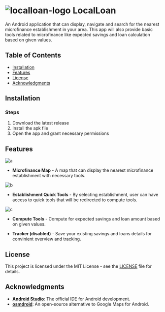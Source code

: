 # ![localloan-logo](https://github.com/Mindkerchief/LocalLoan/assets/130748576/d42cb208-c04a-4970-98e4-26401d1d741f) LocalLoan
An Android application that can display, navigate and search for the nearest microfinance establishment in your area. This app will also provide basic tools related to microfinance like expected savings and loan calculation based on given values.

## Table of Contents
- [Installation](#installation)
- [Features](#features)
- [License](#license)
- [Acknowledgments](#acknowledgments)

## Installation
### Steps
1. Download the latest release
2. Install the apk file
3. Open the app and grant necessary permissions

## Features
![a](https://github.com/Mindkerchief/LocalLoan/assets/130748576/2096f369-3013-45c8-9ee8-43a7fe09a62b)
- **Microfinance Map** - A map that can display the nearest microfinance establishment with necessary tools.

![b](https://github.com/Mindkerchief/LocalLoan/assets/130748576/0fb27432-5248-4c46-8758-88c32a54f4e0)
- **Establishment Quick Tools** - By selecting establishment, user can have access to quick tools that will be redirected to compute tools.

![c](https://github.com/Mindkerchief/LocalLoan/assets/130748576/b2384864-ce06-4940-bace-d626ae8b7266)
- **Compute Tools** - Compute for expected savings and loan amount based on given values.

- **Tracker (disabled)** - Save your existing savings and loans details for convinient overview and tracking.

## License
This project is licensed under the MIT License - see the [LICENSE](LICENSE) file for details.

## Acknowledgments
- **[Android Studio](https://developer.android.com/studio)**: The official IDE for Android development.
- **[osmdroid](https://github.com/osmdroid/osmdroid)**: An open-source alternative to Google Maps for Android.
